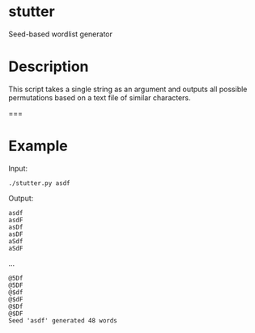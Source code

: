 # stutter
Seed-based wordlist generator

# Description
This script takes a single string as an argument and outputs all possible permutations based on a text file of similar characters.

===

# Example
Input:

`./stutter.py asdf`



Output:

```
asdf
asdF
asDf
asDF
aSdf
aSdF
```

...

```
@5Df
@5DF
@$df
@$dF
@$Df
@$DF
Seed 'asdf' generated 48 words
```
